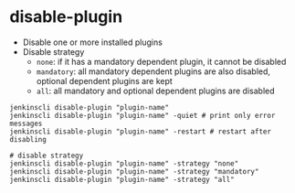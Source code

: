 # disable-plugin

- Disable one or more installed plugins
- Disable strategy
  - `none`: if it has a mandatory dependent plugin, it cannot be disabled
  - `mandatory`: all mandatory dependent plugins are also disabled, optional dependent plugins are kept
  - `all`: all mandatory and optional dependent plugins are disabled

```shell
jenkinscli disable-plugin "plugin-name"
jenkinscli disable-plugin "plugin-name" -quiet # print only error messages
jenkinscli disable-plugin "plugin-name" -restart # restart after disabling

# disable strategy
jenkinscli disable-plugin "plugin-name" -strategy "none"
jenkinscli disable-plugin "plugin-name" -strategy "mandatory"
jenkinscli disable-plugin "plugin-name" -strategy "all"
```
